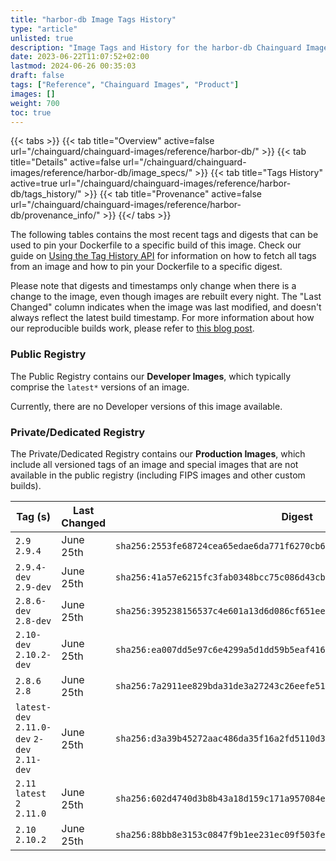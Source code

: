 ```yaml
---
title: "harbor-db Image Tags History"
type: "article"
unlisted: true
description: "Image Tags and History for the harbor-db Chainguard Image"
date: 2023-06-22T11:07:52+02:00
lastmod: 2024-06-26 00:35:03
draft: false
tags: ["Reference", "Chainguard Images", "Product"]
images: []
weight: 700
toc: true
---
```


{{< tabs >}}
{{< tab title="Overview" active=false url="/chainguard/chainguard-images/reference/harbor-db/" >}}
{{< tab title="Details" active=false url="/chainguard/chainguard-images/reference/harbor-db/image_specs/" >}}
{{< tab title="Tags History" active=true url="/chainguard/chainguard-images/reference/harbor-db/tags_history/" >}}
{{< tab title="Provenance" active=false url="/chainguard/chainguard-images/reference/harbor-db/provenance_info/" >}}
{{</ tabs >}}

The following tables contains the most recent tags and digests that can be used to pin your Dockerfile to a specific build of this image. Check our guide on [Using the Tag History API](/chainguard/chainguard-images/using-the-tag-history-api/) for information on how to fetch all tags from an image and how to pin your Dockerfile to a specific digest.

Please note that digests and timestamps only change when there is a change to the image, even though images are rebuilt every night. The "Last Changed" column indicates when the image was last modified, and doesn't always reflect the latest build timestamp. For more information about how our reproducible builds work, please refer to [this blog post](https://www.chainguard.dev/unchained/reproducing-chainguards-reproducible-image-builds).

### Public Registry
The Public Registry contains our **Developer Images**, which typically comprise the `latest*` versions of an image.

Currently, there are no Developer versions of this image available.

### Private/Dedicated Registry
The Private/Dedicated Registry contains our **Production Images**, which include all versioned tags of an image and special images that are not available in the public registry (including FIPS images and other custom builds).

| Tag (s)                                       | Last Changed | Digest                                                                    |
|-----------------------------------------------|--------------|---------------------------------------------------------------------------|
|  `2.9` `2.9.4`                                | June 25th    | `sha256:2553fe68724cea65edae6da771f6270cb6615bafae10bb0b021b4d7c7169ee1e` |
|  `2.9.4-dev` `2.9-dev`                        | June 25th    | `sha256:41a57e6215fc3fab0348bcc75c086d43cba2ec01ba6973d88d1a159f63c85ec3` |
|  `2.8.6-dev` `2.8-dev`                        | June 25th    | `sha256:395238156537c4e601a13d6d086cf651ee619aed5d643c78537009810fee3cde` |
|  `2.10-dev` `2.10.2-dev`                      | June 25th    | `sha256:ea007dd5e97c6e4299a5d1dd59b5eaf41614f792a1ad03b6280a979bde02afc7` |
|  `2.8.6` `2.8`                                | June 25th    | `sha256:7a2911ee829bda31de3a27243c26eefe51ff2e18d891f07a816c67d9305e8d27` |
|  `latest-dev` `2.11.0-dev` `2-dev` `2.11-dev` | June 25th    | `sha256:d3a39b45272aac486da35f16a2fd5110d3647f8be20592c41449ed8013af518e` |
|  `2.11` `latest` `2` `2.11.0`                 | June 25th    | `sha256:602d4740d3b8b43a18d159c171a957084e4771d71231bb2299ecc216024bcd92` |
|  `2.10` `2.10.2`                              | June 25th    | `sha256:88bb8e3153c0847f9b1ee231ec09f503fe2241d39f04ef527b853f1eda0ba4c1` |


